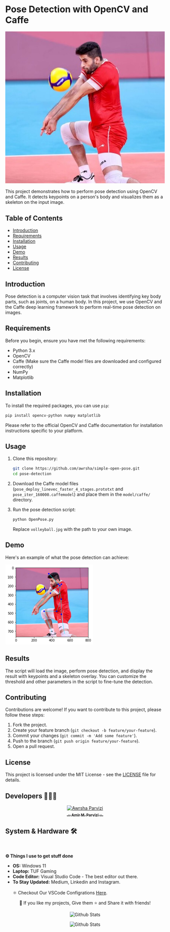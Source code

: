 # Pose Detection with OpenCV and Caffe

![Example Image](https://github.com/Awrsha/Simple-Open-Pose/blob/master/volleyball.jpg)

This project demonstrates how to perform pose detection using OpenCV and Caffe. It detects keypoints on a person's body and visualizes them as a skeleton on the input image.

## Table of Contents

- [Introduction](#introduction)
- [Requirements](#requirements)
- [Installation](#installation)
- [Usage](#usage)
- [Demo](#demo)
- [Results](#results)
- [Contributing](#contributing)
- [License](#license)

## Introduction

Pose detection is a computer vision task that involves identifying key body parts, such as joints, on a human body. In this project, we use OpenCV and the Caffe deep learning framework to perform real-time pose detection on images.

## Requirements

Before you begin, ensure you have met the following requirements:

- Python 3.x
- OpenCV
- Caffe (Make sure the Caffe model files are downloaded and configured correctly)
- NumPy
- Matplotlib

## Installation

To install the required packages, you can use `pip`:

```bash
pip install opencv-python numpy matplotlib
```

Please refer to the official OpenCV and Caffe documentation for installation instructions specific to your platform.

## Usage

1. Clone this repository:

   ```bash
   git clone https://github.com/awrsha/simple-open-pose.git
   cd pose-detection
   ```

2. Download the Caffe model files (`pose_deploy_linevec_faster_4_stages.prototxt` and `pose_iter_160000.caffemodel`) and place them in the `model/caffe/` directory.

3. Run the pose detection script:

   ```bash
   python OpenPose.py
   ```

   Replace `volleyball.jpg` with the path to your own image.

## Demo

Here's an example of what the pose detection can achieve:

![Example Image with Skeleton](https://github.com/Awrsha/Simple-Open-Pose/blob/master/output.png)

## Results

The script will load the image, perform pose detection, and display the result with keypoints and a skeleton overlay. You can customize the threshold and other parameters in the script to fine-tune the detection.

## Contributing

Contributions are welcome! If you want to contribute to this project, please follow these steps:

1. Fork the project.
2. Create your feature branch (`git checkout -b feature/your-feature`).
3. Commit your changes (`git commit -m 'Add some feature'`).
4. Push to the branch (`git push origin feature/your-feature`).
5. Open a pull request.

## License

This project is licensed under the MIT License - see the [LICENSE](LICENSE) file for details.

## Developers 👨🏻‍💻

<p align="center">
<a href="https://github.com/Awrsha"><img src="https://avatars.githubusercontent.com/u/89135083?v=4" width="100;" alt="Awrsha Parvizi"/><br /><sub><b>.:: Amir M. Parvizi ::.</b></sub></a>
</p>

## System & Hardware 🛠  
<br> <summary><b>⚙️ Things I use to get stuff done</b></summary> <ul> <li><b>OS:</b> Windows 11</li> <li><b>Laptop: </b>TUF Gaming</li> <li><b>Code Editor:</b> Visual Studio Code - The best editor out there.</li> <li><b>To Stay Updated:</b> Medium, Linkedin and Instagram.</li> <br /> ⚛️ Checkout Our VSCode Configrations <a href="">Here</a>. </ul> <p align="center">💙 If you like my projects, Give them ⭐ and Share it with friends!</p></p><p align="center"><img height="27" src="https://raw.githubusercontent.com/mayhemantt/mayhemantt/Update/svg/Bottom.svg" alt="Github Stats" /></p>

<p align="center">
<img src="https://raw.githubusercontent.com/mayhemantt/mayhemantt/Update/svg/Bottom.svg" alt="Github Stats" />
</p>
